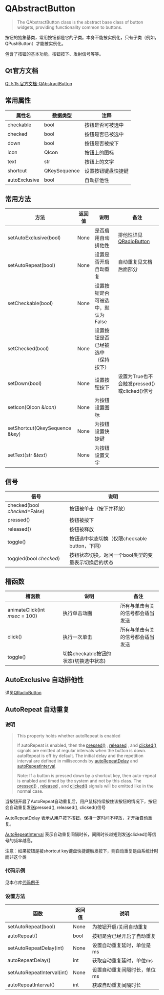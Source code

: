 # QAbstractButton

> The QAbstractButton class is the abstract base class of button widgets, providing functionality common to buttons. 

按钮的抽象基类，常用按钮都是它的子类。本身不能被实例化，只有子类（例如，QPushButton）才能被实例化。

包含了按钮的基本功能，按钮按下、发射信号等等。



## Qt官方文档

[Qt 5.15 官方文档-QAbstractButton](https://doc.qt.io/qt-5.15/qabstractbutton.html)

## 常用属性

| 属性名        | 数据类型     | 注释               |
| ------------- | ------------ | ------------------ |
| checkable     | bool         | 按钮是否可被选中   |
| checked       | bool         | 按钮是否已被选中   |
| down          | bool         | 按钮是否被按下     |
| icon          | QIcon        | 按钮上的图标       |
| text          | str          | 按钮上的文字       |
| shortcut      | QKeySequence | 设置按钮键盘快捷键 |
| autoExclusive | bool         | 自动排他性         |

## 常用方法

| 方法                         | 返回值 | 说明                                         | 备注                                       |
| ---------------------------- | ------ | -------------------------------------------- | -------------------------------------------- |
| setAutoExclusive(bool) | None | 是否启用自动排他性                 | 排他性详见[QRadioButton](../07-QRadioButton/00-QRadioButton-单选按钮.md) |
| setAutoRepeat(bool) | None | 设置是否开启自动重复 | 自动重复见文档后面部分 |
| setCheckable(bool)           | None   | 设置按钮是否可被选中，默认为False            |             |
| setChecked(bool)             | None   | 设置按钮是否已经被选中（保持按下）           |            |
| setDown(bool)                | None   | 设置按钮按下 | 设置为True也不会触发pressed()或clicked()信号 |
| setIcon(QIcon &*icon*) | None | 为按钮设置图标 |                                              |
| setShortcut(QkeySequence &*key*) | None | 为按钮设置快捷键 |                                              |
| setText(str &*text*) | None | 为按钮设置文字 |                                              |

## 信号

| 信号                        | 说明                                                 |
| --------------------------- | ---------------------------------------------------- |
| checked(bool *checked*=False) | 按钮被单击（按下并释放）                             |
| pressed()                   | 按钮被按下                                           |
| released()                  | 按钮被释放                                           |
| toggle()                    | 按钮选中状态切换（仅限checkable button，下同）         |
| toggled(bool *checked*)     | 按钮状态切换，返回一个bool类型的变量表示切换后的状态 |

## 槽函数

| 槽函数                         | 说明                                  | 备注                             |
| ------------------------------ | ------------------------------------- | -------------------------------- |
| animateClick(int *msec* = 100) | 执行单击动画                          | 所有与单击有关的信号都会适当发送 |
| click()                        | 执行一次单击                          | 所有与单击有关的信号都会适当发送 |
| toggle()                       | 切换checkable按钮的状态(切换选中状态) |                                  |



## AutoExclusive 自动排他性

详见[QRadioButton](../07-QRadioButton/00-QRadioButton-单选按钮.md)

## AutoRepeat 自动重复

### 说明

> This property holds whether autoRepeat is enabled
>
> If autoRepeat is enabled, then the [pressed()](https://doc.qt.io/qt-5.15/qabstractbutton.html#pressed) , [released](https://doc.qt.io/qt-5.15/qabstractbutton.html#released) , and [clicked()](https://doc.qt.io/qt-5.15/qabstractbutton.html#clicked) signals are emitted at regular intervals when the button is down. autoRepeat is off by default. The initial delay and the repetition interval are defined in milliseconds by [autoRepeatDelay](https://doc.qt.io/qt-5.15/qabstractbutton.html#autoRepeatDelay-prop) and [autoRepeatInterval](https://doc.qt.io/qt-5.15/qabstractbutton.html#autoRepeatInterval-prop).
>
> Note: If a button is pressed down by a shortcut key, then auto-repeat is enabled and timed by the system and not by this class. The [pressed()](https://doc.qt.io/qt-5.15/qabstractbutton.html#pressed) , [released](https://doc.qt.io/qt-5.15/qabstractbutton.html#released) , and [clicked()](https://doc.qt.io/qt-5.15/qabstractbutton.html#clicked) signals will be emitted like in the normal case.



当按钮开启了AutoRepeat自动重复后，用户鼠标持续按住该按钮的情况下，按钮会自动重复发送pressed(), released(), clicked()信号

[AutoRepeatDelay](https://doc.qt.io/qt-5.15/qabstractbutton.html#autoRepeatDelay-prop) 表示从用户按下按钮，保持一定时间不释放，才开始自动重复。

[AutoRepeatInterval](https://doc.qt.io/qt-5.15/qabstractbutton.html#autoRepeatInterval-prop) 表示自动重复间隔时长，间隔时长越短则发送clicked()等信号的频率越高。

注意：如果按钮是被shortcut key键盘快捷键触发按下，则自动重复是由系统计时而非这个类

### 代码示例

见本仓库[代码例子](./02-QAbstractButton-功能测试.py)


### 设置方法

| 函数                          | 返回值 | 说明                       |
| ----------------------------- | ------ | -------------------------- |
| setAutoRepeat(bool)           | None   | 为按钮开启/关闭自动重复    |
| autoRepeat()                  | bool   | 按钮是否已经开启了自动重复 |
| setAutoRepeatDelay(int) | None   | 设置自动重复延时，单位是ms |
| autoRepeatDelay() | int | 获取自动重复延时，单位ms |
| setAutoRepeatInterval(int) | None | 设置自动重复间隔时长，单位ms |
| autoRepeatInterval() | int | 获取自动重复间隔时长 |